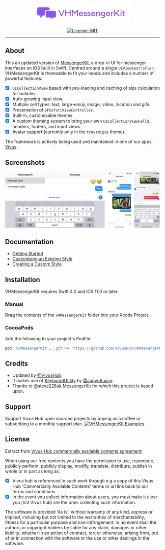 <p align="center">
    <img src="readme-resources/VHMessengerKit.png" style="max-height: 61px;" alt="VHMessengerKit for iOS">
</p>

<p align="center">
    <a href="https://opensource.org/licenses/MIT">
        <img src="https://img.shields.io/badge/License-MIT-yellow.svg" alt="License: MIT">
    </a>
</p>

---

## About

This an updated version of [MessengerKit](https://github.com/steve228uk/MessengerKit), a drop-in UI for messenger interfaces on iOS built in Swift. Centred around a single `UIViewController`, VHMessengerKit is themeable to fit your needs and includes a number of powerful features:

- [x] `UICollectionView` based with pre-loading and caching of size calculation for bubbles.
- [x] Auto-growing input view.
- [x] Multiple cell types: text, large-emoji, image, video, location and gifs.
- [x] Presentation of `SFSafariViewController`.
- [x] Built-in, customisable themes.
- [x] A custom theming system to bring your own `UICollectionViewCell`s, headers, footers, and input views.
- [x] Avatar support (currently only in the `travamigos` theme).

The framework is actively being used and maintained in one of our apps, [Vivus](https://vivushub.com/vivus/?adFor=social&requireAction=yes&ref=github).

## Screenshots

<p align="center">
    <img src="readme-resources/screenshots/examples.png" alt="VHMessengerKit Examples">
</p>

## Documentation

- [Getting Started](https://github.com/VivusHub/VHMessengerKit/wiki/Getting-Started)
- [Customising an Existing Style](https://github.com/VivusHub/VHMessengerKit/wiki/Customising-an-Existing-Style)
- [Creating a Custom Style](https://github.com/VivusHub/VHMessengerKit/wiki/Creating-a-Custom-Style)

## Installation

VHMessengerKit requires Swift 4.2 and iOS 11.0 or later.

### Manual

Drag the contents of the `VHMessengerKit` folder into your Xcode Project.

### CocoaPods

Add the following to your project's Podfile.

```ruby
pod 'VHMessengerKit', :git => 'https://github.com/VivusHub/VHMessengerKit'
```

## Credits

* Updated by [@VivusHub](https://twitter.com/vivushub).
* It makes use of [KeyboardUtility](https://github.com/JunyuKuang/KeyboardUtility) by [@JunyuKuang](https://github.com/JunyuKuang).
* Thanks to [@steve228uk MessengerKit](https://github.com/steve228uk/MessengerKit) for which this project is based upon.

## Support
Support Vivus Hub open sourced projects by buying us a coffee or subscribing to a monthly support plan.
<a href="https://www.buymeacoffee.com/VivusHub">
    <img src="https://helloimjessa.files.wordpress.com/2021/06/bmc-button.png" width="180px" height="50px" alt="VHMessengerKit Examples">
</a>

## License
Extract from [Vivus Hub commercially available contents agreement](https://www.vivushub.com/vivus/interface/blog/terms/):


When using our free contents you have the permission to use, reproduce, publicly perform, publicly display, modify, translate, distribute, publish in whole or in part as long as:

- [x] Vivus hub is referenced in such work through e.g a copy of this Vivus Hub 'Commercially Available Contents' terms or url link back to our terms and conditions.
- [x] In the event you collect information about users, you must make it clear you (not Vivus hub) are the ones collecting such information.

The software is provided 'As is', without warranty of any kind, express or implied, including but not limited to the warranties of merchantability, fitness for a particular purpose and non-infringement. In no event shall the authors or copyright holders be liable for any claim, damages or other liability, whether in an action of contract, tort or otherwise, arising from, out of or in connection with the software or the use or other dealings in the software.
